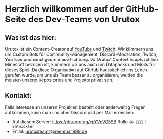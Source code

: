 # Herzlich willkommen auf der GitHub-Seite des Dev-Teams von Urutox

## Was ist das hier:
Urutox ist ein Content-Creator auf [YouTube](https://www.youtube.com/c/Urutox) und [Twitch](https://www.twitch.tv/urutox). Wir kümmern uns um Custom Bots für Community-Management, Discord-Moderation, Twitch, YouTube und sonstiges in diese Richtung. Da Urutox' Content hauptsächlich Minecraft bezogen ist, kümmern wir uns auch um Datapacks und Mods für dieses Spiel. Da diese Organisation auf GitHub haupsächlich ins Leben gerufen wurde, um uns als Team besser zu organisieren, werden die meisten unserer Repositories und Projekte privat sein.

## Kontakt:
Falls Interesse an unseren Projekten besteht oder anderweiltig Fragen aufkommen, kann man uns über Discord und per Mail erreichen:
- Auf diesem Server: https://discord.gg/epYVeVGBSB Rolle: `@» 👨🏻‍💻 | Entwickler`
- Email: urutoxteam@greenman999.de
